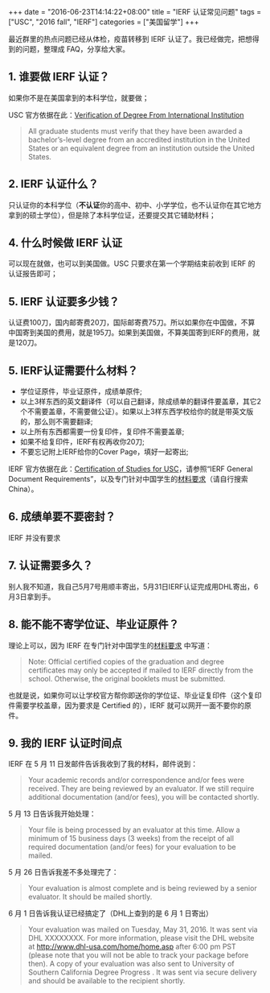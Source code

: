 +++
date = "2016-06-23T14:14:22+08:00"
title = "IERF 认证常见问题"
tags = ["USC", "2016 fall", "IERF"]
categories = ["美国留学"]
+++

最近群里的热点问题已经从体检，疫苗转移到 IERF 认证了。我已经做完，把想得到的问题，整理成 FAQ，分享给大家。

## 1. 谁要做 IERF 认证？

如果你不是在美国拿到的本科学位，就要做；

USC 官方依据在此：[Verification of Degree From International Institution](http://www.usc.edu/dept/ARR/services/degree-progress/verification.html)

> All graduate students must verify that they have been awarded a bachelor’s-level degree from an accredited institution in the United States or an equivalent degree from an institution outside the United States.

## 2. IERF 认证什么？

只认证你的本科学位（**不认证**你的高中、初中、小学学位，也不认证你在其它地方拿到的硕士学位），但是除了本科学位证，还要提交其它辅助材料；

## 4. 什么时候做 IERF 认证

可以现在就做，也可以到美国做。USC 只要求在第一个学期结束前收到 IERF 的认证报告即可；

## 5. IERF 认证要多少钱？

认证费100刀，国内邮寄费20刀，国际邮寄费75刀。所以如果你在中国做，不算中国寄到美国的费用，就是195刀。如果到美国做，不算美国寄到IERF的费用，就是120刀。

## 5. IERF认证需要什么材料？

* 学位证原件，毕业证原件，成绩单原件;
* 以上3样东西的英文翻译件（可以自己翻译，除成绩单的翻译件要盖章，其它2个不需要盖章，不需要做公证）。如果以上3样东西学校给你的就是带英文版的，那么则不需要翻译;
* 以上所有东西都需要一份复印件，复印件不需要盖章;
* 如果不给复印件，IERF有权再收你20刀;
* 不要忘记附上IERF给你的Cover Page，填好一起寄出;

IERF 官方依据在此：[Certification of Studies for USC](http://www.ierf.org/usc/)，请参照“IERF General Document Requirements”，以及专门针对中国学生的[材料要求](http://www.ierf.org/wp-content/uploads/2016/04/USCCountry-SpecificRequirements.pdf)（请自行搜索 China）。

## 6. 成绩单要不要密封？

IERF 并没有要求

## 7. 认证需要多久？

别人我不知道，我自己5月7号用顺丰寄出，5月31日IERF认证完成用DHL寄出，6月3日拿到手。

## 8. 能不能不寄学位证、毕业证原件？

理论上可以，因为 IERF 在专门针对中国学生的[材料要求](http://www.ierf.org/wp-content/uploads/2016/04/USCCountry-SpecificRequirements.pdf) 中写道：

> Note: Official certified copies of the graduation and degree certificates may only be accepted if mailed to IERF directly from the school. Otherwise, the original booklets must be submitted.

也就是说，如果你可以让学校官方帮你即送你的学位证、毕业证复印件（这个复印件需要学校盖章，因为要求是 Certified 的），IERF 就可以网开一面不要你的原件。

## 9. 我的 IERF 认证时间点

IERF 在 5 月 11 日发邮件告诉我收到了我的材料，邮件说到：

> Your academic records and/or correspondence and/or fees were received. They are being reviewed by an evaluator. If we still require additional documentation (and/or fees), you will be contacted shortly. 

5 月 13 日告诉我开始处理：

> Your file is being processed by an evaluator at this time. Allow a minimum of 15 business days (3 weeks) from the receipt of all required documentation (and/or fees) for your evaluation to be mailed. 

5 月 26 日告诉我差不多处理完了：

> Your evaluation is almost complete and is being reviewed by a senior evaluator. It should be mailed shortly. 

6 月 1 日告诉我认证已经搞定了（DHL上查到的是 6 月 1 日寄出）

> Your evaluation was mailed on Tuesday, May 31, 2016. It was sent via DHL XXXXXXXX. For more information, please visit the DHL website at http://www.dhl-usa.com/home/home.asp after 6:00 pm PST (please note that you will not be able to track your package before then). A copy of your evaluation was also sent to University of Southern California Degree Progress . It was sent via secure delivery and should be available to the recipient shortly. 
